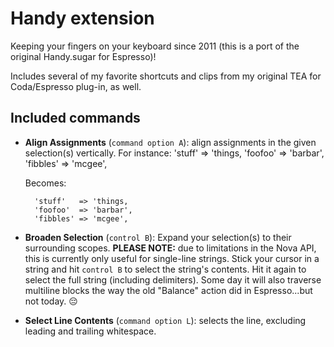 # Handy extension

Keeping your fingers on your keyboard since 2011 (this is a port of the original Handy.sugar for Espresso)!

Includes several of my favorite shortcuts and clips from my original TEA for Coda/Espresso plug-in, as well.

## Included commands

* **Align Assignments** (`command option A`): align assignments in the given selection(s) vertically. For instance:
        'stuff' => 'things,
        'foofoo' => 'barbar',
        'fibbles' => 'mcgee',

    Becomes:

        'stuff'   => 'things,
        'foofoo'  => 'barbar',
        'fibbles' => 'mcgee',
* **Broaden Selection** (`control B`): Expand your selection(s) to their surrounding scopes. **PLEASE NOTE:** due to limitations in the Nova API, this is currently only useful for single-line strings. Stick your cursor in a string and hit `control B` to select the string's contents. Hit it again to select the full string (including delimiters). Some day it will also traverse multiline blocks the way the old "Balance" action did in Espresso...but not today. 😔
* **Select Line Contents** (`command option L`): selects the line, excluding leading and trailing whitespace.

